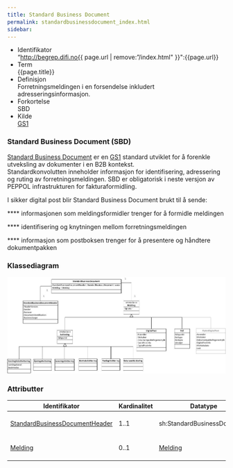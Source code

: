 ```yaml
---
title: Standard Business Document  
permalink: standardbusinessdocument_index.html
sidebar:
---
```


  - Identifikator  
    “http://begrep.difi.no{{ page.url | remove:”/index.html"
    }}":{{page.url}}
  - Term  
    {{page.title}}
  - Definisjon  
    Forretningsmeldingen i en forsendelse inkludert
    adresseringsinformasjon.
  - Forkortelse  
    SBD
  - Kilde  
    [GS1](http://www.gs1.org)

### Standard Business Document (SBD)

[Standard Business
Document](http://www.gs1.org/ecom/standards/guidelines#s2) er en
[GS1](http://www.gs1.org) standard utviklet for å forenkle utveksling av
dokumenter i en B2B kontekst.  
Standardkonvolutten inneholder informasjon for identifisering,
adressering og ruting av forretningsmeldingen. SBD er obligatorisk i
neste versjon av PEPPOL infrastrukturen for fakturaformidling.

I sikker digital post blir Standard Business Document brukt til å sende:

**** informasjonen som meldingsformidler trenger for å formidle
meldingen

**** identifisering og knytningen mellom forretningsmeldingen

**** informasjon som postboksen trenger for å presentere og håndtere
dokumentpakken

### Klassediagram

[![](uml_diagram.jpg)](uml_diagram.jpg)

### Attributter

| Identifikator                                                    | Kardinalitet | Datatype                    | Kommentar                                                                          |
| ---------------------------------------------------------------- | ------------ | --------------------------- | ---------------------------------------------------------------------------------- |
| [StandardBusinessDocumentHeader](StandardBusinessDocumentHeader.md) | 1..1         | sh:StandardBusinessDocument | Informasjon for å formidle postforsendelsen                                        |
| [Melding](../../meldinger/)                                      | 0..1         | [Melding](../../meldinger/) | Forretningsmelding identifisert i [DocumentIdentification](DocumentIdentification.md) |
